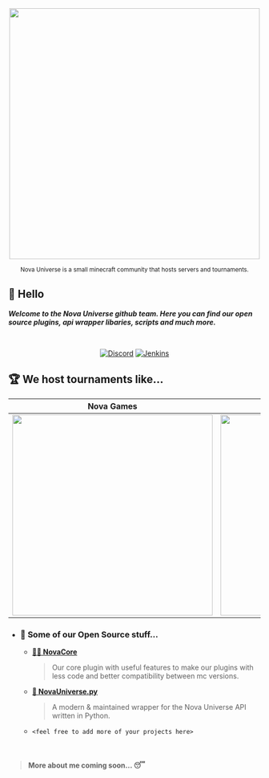 <div align="center">
 <img src="https://user-images.githubusercontent.com/66202304/147414615-4a410681-0e02-41e3-88cd-3d28d4bf6898.png" width="500"/>
 
 <sub>Nova Universe is a small minecraft community that hosts servers and tournaments.</sub>
</div>

## 👋 Hello
***Welcome to the Nova Universe github team. Here you can find our open source plugins, api wrapper libaries, scripts and much more.***

<br>

<div align="center">

 [![Discord](https://img.shields.io/badge/Discord-%235865F2.svg?style=for-the-badge&logo=discord&logoColor=white)](https://discord.com/invite/wMmhHu4C)
 [![Jenkins](https://img.shields.io/badge/jenkins-%232C5263.svg?style=for-the-badge&logo=jenkins&logoColor=white)](https://jenkins.novauniverse.net/)
 
</div>

## 🏆 We host tournaments like...

<div align="center">

  **Nova Games**            | **MCF**
 :-------------------------:|:-------------------------:
 <img src="https://user-images.githubusercontent.com/66202304/215150384-2178f9de-c47c-4729-b1ed-5ca306276858.png" width="400"/>  |  <img src="https://user-images.githubusercontent.com/66202304/215152049-ceadba20-273c-413f-b2e3-f58e4d297f4b.png" width="400"/>

</div>

- ### 📖 Some of our Open Source stuff...
  - [**👨‍💻 NovaCore**](https://github.com/NovaUniverse/NovaCore)
    > Our core plugin with useful features to make our plugins with less code and better compatibility between mc versions.

  - [**🐍 NovaUniverse.py**](https://github.com/NovaUniverse/NovaUniverse.py)
    > A modern & maintained wrapper for the Nova Universe API written in Python.
    
  - ``<feel free to add more of your projects here>``

<br>

> #### More about me coming soon... 😴
